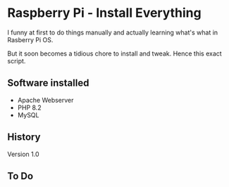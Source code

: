 # Raspberry Pi - Install Everything

I funny at first to do things manually and actually learning what's what in Rasberry Pi OS.

But it soon becomes a tidious chore to install and tweak. Hence this exact script.

## Software installed
* Apache Webserver
* PHP 8.2
* MySQL

## History
Version 1.0

## To Do
